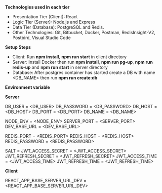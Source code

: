 **Technologies used in each tier**

- Presentation Tier (Client): React
- Logic Tier (Server): Node.js and Express
- Data Tier (Database): PostgreSQL and Redis.
- Other Technologies: Git, Bitbucket, Docker, Postman, RedisInsight-V2, Postbird, Visual Studio Code

**Setup Steps**

- Client: Run **npm install**, **npm run start** in client directory
- Server: Install Docker then run **npm install**, **npm run pg-up**, **npm run redis-up** and **npm run start** in server directory
- Database: After postgres container has started create a DB with name <DB_NAME> then run **npm run create:db**

**Environment variable**

**Server**

DB_USER = <DB_USER>
DB_PASSWORD = <DB_PASSWORD>
DB_HOST = <DB_HOST>
DB_PORT = <DB_PORT>
DB_NAME = <DB_NAME>

NODE_ENV = <NODE_ENV>
SERVER_PORT = <SERVER_PORT>
DEV_BASE_URL = <DEV_BASE_URL>

REDIS_PORT = <REDIS_PORT>
REDIS_HOST = <REDIS_HOST>
REDIS_PASSWORD = <REDIS_PASSWORD>

SALT = <SALT>
JWT_ACCESS_SECRET = <JWT_ACCESS_SECRET>
JWT_REFRESH_SECRET = <JWT_REFRESH_SECRET>
JWT_ACCESS_TIME = <JWT_ACCESS_TIME>
JWT_REFRESH_TIME = <JWT_REFRESH_TIME>

**Client**

REACT_APP_BASE_SERVER_URL_DEV = <REACT_APP_BASE_SERVER_URL_DEV>
